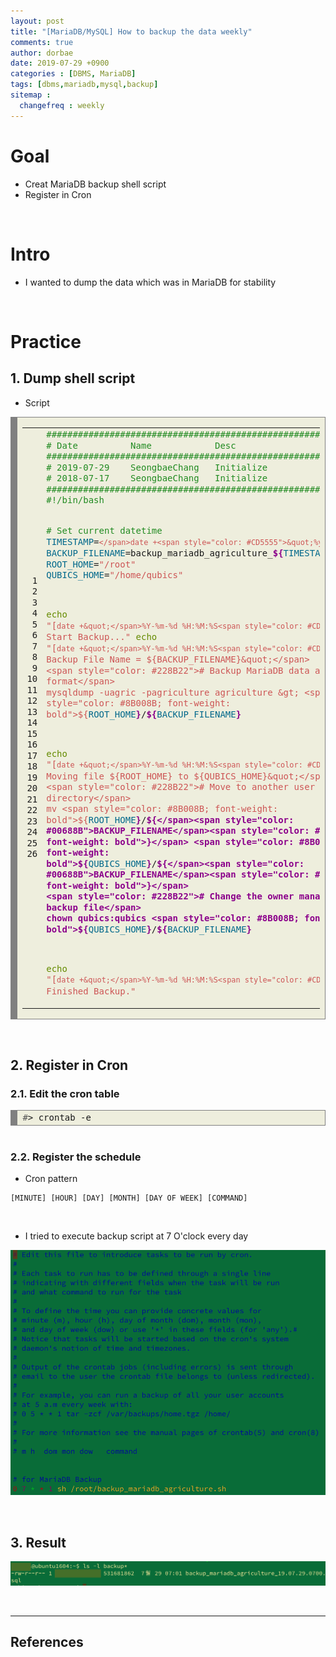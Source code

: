 ```yaml
---
layout: post
title: "[MariaDB/MySQL] How to backup the data weekly"
comments: true
author: dorbae
date: 2019-07-29 +0900
categories : [DBMS, MariaDB]
tags: [dbms,mariadb,mysql,backup]
sitemap :
  changefreq : weekly
---
```


# Goal
* Creat MariaDB backup shell script
* Register in Cron

<br/>

# Intro
* I wanted to dump the data which was in MariaDB for stability

<br />

# Practice

## 1. Dump shell script

* Script

<div markdown="1" style="background: #eeeedd; overflow:auto;width:auto;border:solid gray;border-width:.1em .1em .1em .8em;padding:.2em .6em;"><table><tr><td><pre style="margin: 0; line-height: 125%"> 1
 2
 3
 4
 5
 6
 7
 8
 9
10
11
12
13
14
15
16
17
18
19
20
21
22
23
24
25
26</pre></td><td><pre style="margin: 0; line-height: 125%"><span style="color: #228B22">#####################################################################</span>
<span style="color: #228B22"># Date          Name            Desc</span>
<span style="color: #228B22">#####################################################################</span>
<span style="color: #228B22"># 2019-07-29    SeongbaeChang   Initialize</span>
<span style="color: #228B22"># 2018-07-17    SeongbaeChang   Initialize</span>
<span style="color: #228B22">#####################################################################</span>
<span style="color: #228B22">#!/bin/bash</span>

<span style="color: #228B22"># Set current datetime</span>
<span style="color: #00688B">TIMESTAMP</span>=<span style="color: #CD5555">`</span>date +<span style="color: #CD5555">&quot;%y.%m.%d.%H%M&quot;`</span>
<span style="color: #00688B">BACKUP_FILENAME</span>=backup_mariadb_agriculture_<span style="color: #8B008B; font-weight: bold">${</span><span style="color: #00688B">TIMESTAMP</span><span style="color: #8B008B; font-weight: bold">}</span>.sql
<span style="color: #00688B">ROOT_HOME</span>=<span style="color: #CD5555">&quot;/root&quot;</span>
<span style="color: #00688B">QUBICS_HOME</span>=<span style="color: #CD5555">&quot;/home/qubics&quot;</span>

<span style="color: #658b00">echo</span> <span style="color: #CD5555">&quot;[`date +&quot;</span>%Y-%m-%d %H:%M:%S<span style="color: #CD5555">&quot;`] Start Backup...&quot;</span>
<span style="color: #658b00">echo</span> <span style="color: #CD5555">&quot;[`date +&quot;</span>%Y-%m-%d %H:%M:%S<span style="color: #CD5555">&quot;`] Backup File Name = ${BACKUP_FILENAME}&quot;</span>
<span style="color: #228B22"># Backup MariaDB data as SQL format</span>
mysqldump -uagric -pagriculture agriculture &gt; <span style="color: #8B008B; font-weight: bold">${</span><span style="color: #00688B">ROOT_HOME</span><span style="color: #8B008B; font-weight: bold">}</span>/<span style="color: #8B008B; font-weight: bold">${</span><span style="color: #00688B">BACKUP_FILENAME</span><span style="color: #8B008B; font-weight: bold">}</span>

<span style="color: #658b00">echo</span> <span style="color: #CD5555">&quot;[`date +&quot;</span>%Y-%m-%d %H:%M:%S<span style="color: #CD5555">&quot;`] Moving file ${ROOT_HOME} to ${QUBICS_HOME}&quot;</span>
<span style="color: #228B22"># Move to another user home directory</span>
mv <span style="color: #8B008B; font-weight: bold">${</span><span style="color: #00688B">ROOT_HOME</span><span style="color: #8B008B; font-weight: bold">}</span>/<span style="color: #8B008B; font-weight: bold">${</span><span style="color: #00688B">BACKUP_FILENAME</span><span style="color: #8B008B; font-weight: bold">}</span> <span style="color: #8B008B; font-weight: bold">${</span><span style="color: #00688B">QUBICS_HOME</span><span style="color: #8B008B; font-weight: bold">}</span>/<span style="color: #8B008B; font-weight: bold">${</span><span style="color: #00688B">BACKUP_FILENAME</span><span style="color: #8B008B; font-weight: bold">}</span>
<span style="color: #228B22"># Change the owner managing the backup file</span>
chown qubics:qubics <span style="color: #8B008B; font-weight: bold">${</span><span style="color: #00688B">QUBICS_HOME</span><span style="color: #8B008B; font-weight: bold">}</span>/<span style="color: #8B008B; font-weight: bold">${</span><span style="color: #00688B">BACKUP_FILENAME</span><span style="color: #8B008B; font-weight: bold">}</span>

<span style="color: #658b00">echo</span> <span style="color: #CD5555">&quot;[`date +&quot;</span>%Y-%m-%d %H:%M:%S<span style="color: #CD5555">&quot;`] Finished Backup.&quot;</span>
</pre></td></tr></table></div>

<br />

## 2. Register in Cron

### 2.1. Edit the cron table

<div style="background: #eeeedd; overflow:auto;width:auto;border:solid gray;border-width:.1em .1em .1em .8em;padding:.2em .6em;"><pre style="margin: 0; line-height: 125%"><span style="color: #555555">#</span>&gt; crontab -e
</pre></div>

<br />

### 2.2. Register the schedule

* Cron pattern

```
[MINUTE] [HOUR] [DAY] [MONTH] [DAY OF WEEK] [COMMAND]
```

<br />

* I tried to execute backup script at 7 O'clock every day

![screenshot001](/assets/images/posts/2019/07/2019-07-29-dbms-mariadb-backupscript-001.png)

<br />

## 3. Result

![screenshot002](/assets/images/posts/2019/07/2019-07-29-dbms-mariadb-backupscript-002.png)

<br />

----------

## References
